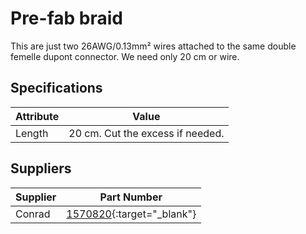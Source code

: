 # Pre-fab braid

This are just two 26AWG/0.13mm² wires attached to the same double femelle dupont connector. We need only 20 cm or wire.




## Specifications

|Attribute |Value|
|---|---|
|Length|20 cm. Cut the excess if needed.|


## Suppliers

|Supplier |Part Number|
|---|---|
|Conrad|[1570820](https://www.conrad.fr/fr/p/cordon-fil-a-carte-assemble-tru-components-741213-nbr-total-de-poles-2-pas-2-54-mm-1-pc-s-1570820.html){:target="_blank"}|
